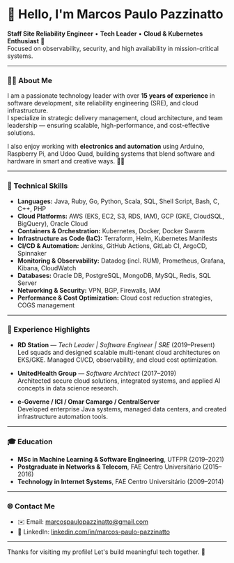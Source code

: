 # 👋 Hello, I'm Marcos Paulo Pazzinatto

**Staff Site Reliability Engineer** • **Tech Leader** • **Cloud & Kubernetes Enthusiast** 🚀  
Focused on observability, security, and high availability in mission-critical systems.

---

### 👨‍💻 About Me

I am a passionate technology leader with over **15 years of experience** in software development, site reliability engineering (SRE), and cloud infrastructure.  
I specialize in strategic delivery management, cloud architecture, and team leadership — ensuring scalable, high-performance, and cost-effective solutions.

I also enjoy working with **electronics and automation** using Arduino, Raspberry Pi, and Udoo Quad, building systems that blend software and hardware in smart and creative ways. 🤖💡

---

### 🧰 Technical Skills

- **Languages:** Java, Ruby, Go, Python, Scala, SQL, Shell Script, Bash, C, C++, PHP  
- **Cloud Platforms:** AWS (EKS, EC2, S3, RDS, IAM), GCP (GKE, CloudSQL, BigQuery), Oracle Cloud  
- **Containers & Orchestration:** Kubernetes, Docker, Docker Swarm  
- **Infrastructure as Code (IaC):** Terraform, Helm, Kubernetes Manifests  
- **CI/CD & Automation:** Jenkins, GitHub Actions, GitLab CI, ArgoCD, Spinnaker  
- **Monitoring & Observability:** Datadog (incl. RUM), Prometheus, Grafana, Kibana, CloudWatch  
- **Databases:** Oracle DB, PostgreSQL, MongoDB, MySQL, Redis, SQL Server  
- **Networking & Security:** VPN, BGP, Firewalls, IAM  
- **Performance & Cost Optimization:** Cloud cost reduction strategies, COGS management

---

### 💼 Experience Highlights

- **RD Station** — *Tech Leader | Software Engineer | SRE* (2019–Present)  
  Led squads and designed scalable multi-tenant cloud architectures on EKS/GKE. Managed CI/CD, observability, and cloud cost optimization.

- **UnitedHealth Group** — *Software Architect* (2017–2019)  
  Architected secure cloud solutions, integrated systems, and applied AI concepts in data science research.

- **e-Governe / ICI / Omar Camargo / CentralServer**  
  Developed enterprise Java systems, managed data centers, and created infrastructure automation tools.

---

### 🎓 Education

- **MSc in Machine Learning & Software Engineering**, UTFPR (2019–2021)  
- **Postgraduate in Networks & Telecom**, FAE Centro Universitário (2015–2016)  
- **Technology in Internet Systems**, FAE Centro Universitário (2009–2014)

---

### 🌐 Contact Me

- ✉️ Email: marcospaulopazzinatto@gmail.com  
- 💼 LinkedIn: [linkedin.com/in/marcos-paulo-pazzinatto](https://www.linkedin.com/in/marcos-paulo-pazzinatto)  

---

Thanks for visiting my profile! Let's build meaningful tech together. 💛
